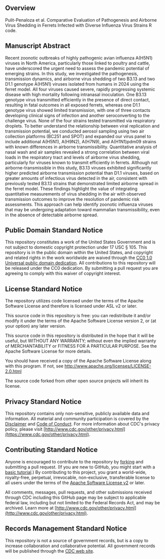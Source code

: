 ## Overview
Pulit-Penaloza et al. Comparative Evaluation of Pathogenesis and Airborne Virus Shedding in Ferrets Infected with Diverse Influenza Virus Strains R code.

## Manuscript Abstract
Recent zoonotic outbreaks of highly pathogenic avian influenza A(H5N1) viruses in North America, particularly those linked to poultry and cattle, have underscored the urgent need to assess the pandemic potential of emerging strains. In this study, we investigated the pathogenesis, transmission dynamics, and airborne virus shedding of two B3.13 and two D1.1 genotype A(H5N1) viruses isolated from humans in 2024 using the ferret model. All four viruses caused severe, rapidly progressing systemic disease with high mortality following intranasal inoculation. One B3.13 genotype virus transmitted efficiently in the presence of direct contact, resulting in fatal outcomes in all exposed ferrets, whereas one D1.1 genotype virus showed limited transmission, with one of three contacts developing clinical signs of infection and another seroconverting to the challenge virus. None of the four strains tested transmitted via respiratory droplets. To better understand the relationship between viral replication and transmission potential, we conducted aerosol sampling using two air collection platforms (BC251 and SPOT) and expanded our virus panel to include additional A(H5N1), A(H9N2), A(H7N9), and A(H1N1)pdm09 strains with known differences in airborne transmissibility. Quantitative analysis of nasal wash and air samples revealed a strong correlation between viral loads in the respiratory tract and levels of airborne virus shedding, particularly for viruses known to transmit efficiently in ferrets. Although not airborne-transmissible in this study, B3.13 viruses exhibited significantly higher predicted airborne transmission potential than D1.1 viruses, based on greater amounts of infectious virus detected in the air, consistent with previously tested B3.13 strains that demonstrated limited airborne spread in the ferret model. These findings highlight the value of integrating quantitative measurements of virus shedding in the air with observed transmission outcomes to improve the resolution of pandemic risk assessments. This approach can help identify zoonotic influenza viruses that may be undergoing adaptation toward mammalian transmissibility, even in the absence of detectable airborne spread.

##
##
##
  
## Public Domain Standard Notice
This repository constitutes a work of the United States Government and is not
subject to domestic copyright protection under 17 USC § 105. This repository is in
the public domain within the United States, and copyright and related rights in
the work worldwide are waived through the [CC0 1.0 Universal public domain dedication](https://creativecommons.org/publicdomain/zero/1.0/).
All contributions to this repository will be released under the CC0 dedication. By
submitting a pull request you are agreeing to comply with this waiver of
copyright interest.

## License Standard Notice
The repository utilizes code licensed under the terms of the Apache Software
License and therefore is licensed under ASL v2 or later.

This source code in this repository is free: you can redistribute it and/or modify it under
the terms of the Apache Software License version 2, or (at your option) any
later version.

This source code in this repository is distributed in the hope that it will be useful, but WITHOUT ANY
WARRANTY; without even the implied warranty of MERCHANTABILITY or FITNESS FOR A
PARTICULAR PURPOSE. See the Apache Software License for more details.

You should have received a copy of the Apache Software License along with this
program. If not, see http://www.apache.org/licenses/LICENSE-2.0.html

The source code forked from other open source projects will inherit its license.

## Privacy Standard Notice
This repository contains only non-sensitive, publicly available data and
information. All material and community participation is covered by the
[Disclaimer](DISCLAIMER.md)
and [Code of Conduct](code-of-conduct.md).
For more information about CDC's privacy policy, please visit [http://www.cdc.gov/other/privacy.html](https://www.cdc.gov/other/privacy.html).

## Contributing Standard Notice
Anyone is encouraged to contribute to the repository by [forking](https://help.github.com/articles/fork-a-repo)
and submitting a pull request. (If you are new to GitHub, you might start with a
[basic tutorial](https://help.github.com/articles/set-up-git).) By contributing
to this project, you grant a world-wide, royalty-free, perpetual, irrevocable,
non-exclusive, transferable license to all users under the terms of the
[Apache Software License v2](http://www.apache.org/licenses/LICENSE-2.0.html) or
later.

All comments, messages, pull requests, and other submissions received through
CDC including this GitHub page may be subject to applicable federal law, including but not limited to the Federal Records Act, and may be archived. Learn more at [http://www.cdc.gov/other/privacy.html](http://www.cdc.gov/other/privacy.html).

## Records Management Standard Notice
This repository is not a source of government records, but is a copy to increase
collaboration and collaborative potential. All government records will be
published through the [CDC web site](http://www.cdc.gov).

